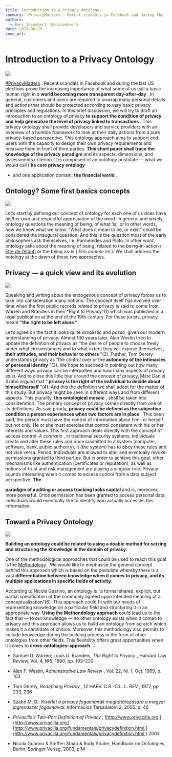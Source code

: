 ```yaml
---
title: Introduction to a Privacy Ontology
summary: -PrivacyMatters . Recent scandals in Facebook and during the last US elections prove the increasing importance of what some of us call a basic human right in a world becoming more transparent day-after-day . In general, customers and users are required to unwrap many personal details and actions that should be protected according to very basic privacy principles and regulations. In this brief discussion, we will try to draft an introduction to an ontology of privacy to support the condition of p
authors:
  - Beni Issembert (@bissembert)
date: 2019-06-23
some_url: 
---
```


# Introduction to a Privacy Ontology


![](https://api.kauri.io:443/ipfs/Qmd32MCdPPq12yGQJE5ZjJ2YF6u7U3doePaHRc2uqmDNxM)

 
[#PrivacyMatters](https://twitter.com/search?q=%23PrivacyMatters&src=typd)
 . Recent scandals in Facebook and during the last US elections prove the increasing importance of what some of us call a basic human right in a 
**world becoming more transparent day-after-day**
 . In general, customers and users are required to unwrap many personal details and actions that should be protected according to very basic privacy principles and regulations. In this brief discussion, we will try to draft an introduction to an ontology of privacy 
**to support the condition of privacy and help generalize the level of privacy linked to transactions**
 .
This privacy ontology shall provide developers and service providers with an overview of a humble framework to look at their daily actions from a pure privacy-based perspective. This ontology approach aims to support end users with the capacity to design their own privacy requirements and measure them in front of third parties. 
**This short paper shall trace the knowledge of the privacy paradigm**
 and its aspects, dimensions, and assessments criterion. It is composed of an ontology postulate — what we would call t 
**he core privacy ontology**
 - and one application domain: 
**the financial world**
 .

## Ontology? Some first basics concepts

![](https://api.kauri.io:443/ipfs/QmSVfVqmoyRSF5qBtrcrikmfb7uupoU9ebHW1DKVMFA2S1)

Let’s start by defining our concept of ontology for each one of us does have his/her own and respectful appreciation of the word. In general and widely, ontology questions the meaning of being, of what ‘is,’ or in other words, how we know what we know. “What does it mean to be, or exist” could be considered the inaugural question. And this is the question most of the early philosophers ask themselves, i.e. Parmenides and Plato. In other word, ontology asks about the meaning of being, related to the being-in-action ( 
[Etre de l’étant)](https://www.proz.com/kudoz/french-to-english/philosophy/5060552-l%E2%80%99%C3%A9tant-vs-l%C3%AAtre.html)
 or the being as-is ( 
_Etre comme tel_
 ). We shall address the ontology at the dawn of these two approaches.

## Privacy — a quick view and its evolution

![](https://api.kauri.io:443/ipfs/QmYhXYnTWDPVVMFW5qmF949XkDVWvGkWFT3hLQPoZH4zeH)

Speaking and writing about the endogenous concept of privacy forces us to take into consideration many notions. The concept itself has evolved over time when the first public records related to privacy is said to come from Warren and Brandeis in their “Right to Privacy”(1) which was published in a legal publication at the end of the 19th century. For these jurists, privacy meant 
**“the right to be left alone.”**
 
Let’s agree on the fact it looks quite simplistic and 
_passé,_
 given our modern understanding of privacy. Almost 100 years later, Alan Westin tried to update the definition of privacy as “the desire of people to choose freely under what circumstances and to what extent they will expose themselves, 
**their attitudes, and their behavior to others**
 ”(2).
Further, Tom Gerety understands privacy as “the control over or the 
**autonomy of the intimacies of personal identity**
 ”(3). We hope to succeed in pointing out how many different ways privacy can be interpreted and how many aspects of privacy exist. And to close this little tour around the concept of privacy, Máté Dániel Szabó argued that “ 
**privacy is the right of the individual to decide about himself/herself**
 ”(4).
And this the definition we shall adopt for the matter of this study.
But privacy might be seen in different ways and from different aspects. This plurality, 
**this ontological mosaic**
 , shall be taken into consideration. The primary concept of privacy comes directly from one of its definitions. As said priorly, 
**privacy could be defined as the subjective condition a person experiences when two factors are in place**
 . This been said, the person must have the control of information about him- or herself but not only. He or she must exercise that control consistent with his or her interests and values.
This first approach deals directly with the concept of access control. 
_A contrario_
 , in traditional security systems, individuals create and alter these rules and once submitted to a system (computer, software, bank, public authority), it (the system) has to obey these rules and not vice versa. Period. Individuals are allowed to alter and eventually revoke permissions granted to third parties. But in order to achieve this goal, other mechanisms like authentication (certificates or reputation), as well as notions of trust and risk management are playing a singular role.
Privacy sounds interesting when it comes to access control from a data subject perspective. 
**The**
  
**paradigm of auditing or access tracking looks capital**
 and is, moreover, more powerful. Once permission has been granted to access personal data, individuals would eventually like to identify who actually accesses this information.

## Toward a Privacy Ontology

![](https://api.kauri.io:443/ipfs/Qma3Ro63Kga9TaDcCWygmjpcei88PQ6wdir14ah8ULMYxC)

 
**Building an ontology could be related to using a doable method for seizing and structuring the knowledge in the domain of privacy.**
 
One of the methodological approaches that could be used to reach this goal is the 
[Methodology](http://semanticweb.org/wiki/METHONTOLOGY.html)
 .
We would like to emphasise the general concept behind this approach which is based on the postulate whereby there is a vast 
**differentiation between knowledge when it comes to privacy, and its multiple applications in specific fields of activity.**
 
According to Nicola Guarino, an ontology is “a formal shared, explicit, but partial specification of the commonly agreed upon intended meaning of a conceptualisation”(6). This approach could fit with our needs of representing knowledge on a particular field and structuring it in an appropriate way. 
**Using the Methondology approach**
 could lead us to the fact that — to our knowledge — no other ontology exists when it comes to privacy and this approach allows us to build an ontology from scratch which makes it a candidate of choice.
Moreover, this methodology also permits to include knowledge during the building process in the form of other ontologies from other fields. This flexibility offers great opportunities when it comes to 
**cross-ontologies-approach**
 …



 * Samuel D. Warren; Louis D. Brandeis, _The Right to Privacy_  **,** Harvard Law Review, Vol. 4, №5, 1890, pp. 193–220.

 * Alan F. Westin, _Administrative Law Review_ , Vol. 22, Ni. 1, Oct. 1969, p. 103

 * Tom Gerety, _Redefining Privacy_ , 12 HARV. C.R.-C.L. L. REV., 1977, pp 233, 236

 * Szabó M. D.: _Kísérlet a privacy fogalmának meghatározására a magyar jogrendszer fogalmaival._ Információs Társadalom 2, 2005. p. 46

 *  _Privacilla’s Two-Part Definition of Privacy_ , [http://www.privacilla.org,](http://www.privacilla.org,)  [http://www.privacilla.org/fundamentals/privacydefinition.html,](http://www.privacilla.org/fundamentals/privacydefinition.html,) 2003

 * Nicola Guarino & Steffen Staab & Rudy Studer, Handbook on Ontologies, Berlin, Springer Verlag, 2003, p.14
